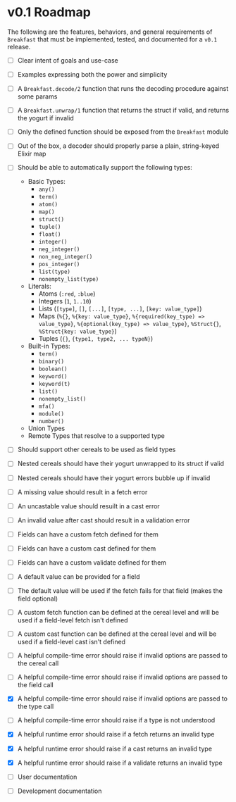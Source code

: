 # v0.1 Roadmap

The following are the features, behaviors, and general requirements of `Breakfast` that must be implemented, tested, and documented for a `v0.1` release.

- [ ] Clear intent of goals and use-case
- [ ] Examples expressing both the power and simplicity
- [ ] A `Breakfast.decode/2` function that runs the decoding procedure against some params
- [ ] A `Breakfast.unwrap/1` function that returns the struct if valid, and returns the yogurt if invalid
- [ ] Only the defined function should be exposed from the `Breakfast` module
- [ ] Out of the box, a decoder should properly parse a plain, string-keyed Elixir map
- [ ] Should be able to automatically support the following types:
  - Basic Types:
    - `any()`
    - `term()`
    - `atom()`
    - `map()`
    - `struct()`
    - `tuple()`
    - `float()`
    - `integer()`
    - `neg_integer()`
    - `non_neg_integer()`
    - `pos_integer()`
    - `list(type)`
    - `nonempty_list(type)`
  - Literals:
    - Atoms (`:red`, `:blue`)
    - Integers (`1`, `1..10`)
    - Lists (`[type]`, `[]`, `[...]`, `[type, ...]`, `[key: value_type]`)
    - Maps (`%{}`, `%{key: value_type}`, `%{required(key_type) => value_type}`, `%{optional(key_type) => value_type}`, `%Struct{}`, `%Struct{key: value_type}`)
    - Tuples (`{}`, `{type1, type2, ... typeN}`)
  - Built-in Types:
    - `term()`
    - `binary()`
    - `boolean()`
    - `keyword()`
    - `keyword(t)`
    - `list()`
    - `nonempty_list()`
    - `mfa()`
    - `module()`
    - `number()`
  - Union Types
  - Remote Types that resolve to a supported type
- [ ] Should support other cereals to be used as field types
- [ ] Nested cereals should have their yogurt unwrapped to its struct if valid
- [ ] Nested cereals should have their yogurt errors bubble up if invalid
- [ ] A missing value should result in a fetch error
- [ ] An uncastable value should resuilt in a cast error
- [ ] An invalid value after cast should result in a validation error
- [ ] Fields can have a custom fetch defined for them
- [ ] Fields can have a custom cast defined for them
- [ ] Fields can have a custom validate defined for them
- [ ] A default value can be provided for a field
- [ ] The default value will be used if the fetch fails for that field (makes the field optional)
- [ ] A custom fetch function can be defined at the cereal level and will be used if a field-level fetch isn't defined
- [ ] A custom cast function can be defined at the cereal level and will be used if a field-level cast isn't defined
- [ ] A helpful compile-time error should raise if invalid options are passed to the cereal call
- [ ] A helpful compile-time error should raise if invalid options are passed to the field call
- [x] A helpful compile-time error should raise if invalid options are passed to the type call
- [ ] A helpful compile-time error should raise if a type is not understood
- [x] A helpful runtime error should raise if a fetch returns an invalid type
- [x] A helpful runtime error should raise if a cast returns an invalid type
- [x] A helpful runtime error should raise if a validate returns an invalid type
- [ ] User documentation
- [ ] Development documentation

